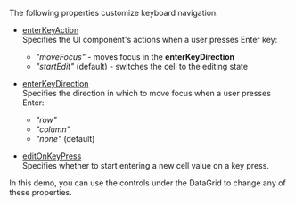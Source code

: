 The following properties customize keyboard navigation:
 
- [enterKeyAction](/Documentation/ApiReference/UI_Widgets/dxDataGrid/Configuration/keyboardNavigation/#enterKeyAction)    
Specifies the UI component's actions when a user presses Enter key: 
 
    - *"moveFocus"* - moves focus in the **enterKeyDirection**
    - *"startEdit"* (default) - switches the cell to the editing state
 
- [enterKeyDirection](/Documentation/ApiReference/UI_Widgets/dxDataGrid/Configuration/keyboardNavigation/#enterKeyDirection)     
Specifies the direction in which to move focus when a user presses Enter:
    - *"row"*
    - *"column"*
    - *"none"* (default)
 
- [editOnKeyPress](/Documentation/ApiReference/UI_Widgets/dxDataGrid/Configuration/keyboardNavigation/#editOnKeyPress)    
Specifies whether to start entering a new cell value on a key press.

In this demo, you can use the controls under the DataGrid to change any of these properties.
